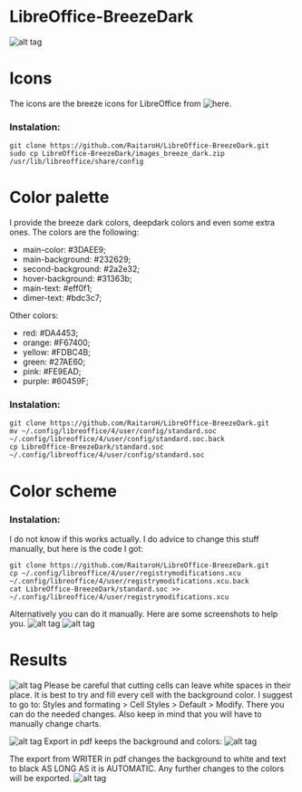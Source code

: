 # LibreOffice-BreezeDark

![alt tag](https://raw.githubusercontent.com/RaitaroH/LibreOffice-BreezeDark/master/Images/Writer.png)

# Icons
The icons are the breeze icons for LibreOffice from ![here](https://github.com/DarkknightAK/breeze-icon-theme/tree/master/LibreOffice_Breeze).
### Instalation:
```
git clone https://github.com/RaitaroH/LibreOffice-BreezeDark.git
sudo cp LibreOffice-BreezeDark/images_breeze_dark.zip /usr/lib/libreoffice/share/config
```

# Color palette
I provide the breeze dark colors, deepdark colors and even some extra ones.
The colors are the following:
+ main-color: #3DAEE9;
+ main-background: #232629;
+ second-background: #2a2e32;
+ hover-background: #31363b;
+ main-text: #eff0f1;
+ dimer-text: #bdc3c7;

Other colors:
+ red: #DA4453;
+ orange: #F67400;
+ yellow: #FDBC4B;
+ green: #27AE60;
+ pink: #FE9EAD;
+ purple: #60459F;

### Instalation:
```
git clone https://github.com/RaitaroH/LibreOffice-BreezeDark.git
mv ~/.config/libreoffice/4/user/config/standard.soc ~/.config/libreoffice/4/user/config/standard.soc.back
cp LibreOffice-BreezeDark/standard.soc ~/.config/libreoffice/4/user/config/standard.soc
```

# Color scheme
### Instalation:
I do not know if this works actually.
I do advice to change this stuff manually, but here is the code I got:
```
git clone https://github.com/RaitaroH/LibreOffice-BreezeDark.git
cp ~/.config/libreoffice/4/user/registrymodifications.xcu ~/.config/libreoffice/4/user/registrymodifications.xcu.back
cat LibreOffice-BreezeDark/standard.soc >> ~/.config/libreoffice/4/user/registrymodifications.xcu
```
Alternatively you can do it manually. Here are some screenshots to help you.
![alt tag](https://raw.githubusercontent.com/RaitaroH/LibreOffice-BreezeDark/master/Images/Scheme1.png)
![alt tag](https://raw.githubusercontent.com/RaitaroH/LibreOffice-BreezeDark/master/Images/Scheme2.png)


# Results
![alt tag](https://raw.githubusercontent.com/RaitaroH/LibreOffice-BreezeDark/master/Images/Calc.png)
Please be careful that cutting cells can leave white spaces in their place. It is best to try and fill every cell with the background color.  I suggest to go to: Styles and formating > Cell Styles > Default > Modify. There you can do the needed changes. 
Also keep in mind that you will have to manually change charts.

![alt tag](https://raw.githubusercontent.com/RaitaroH/LibreOffice-BreezeDark/master/Images/Impress.png)
Export in pdf keeps the background and colors:
![alt tag](https://raw.githubusercontent.com/RaitaroH/LibreOffice-BreezeDark/master/Images/Impress-export.png)

The export from WRITER in pdf changes the background to white and text to black AS LONG AS it is AUTOMATIC. Any further changes to the colors will be exported.
![alt tag](https://raw.githubusercontent.com/RaitaroH/LibreOffice-BreezeDark/master/Images/Writer-export.png)
